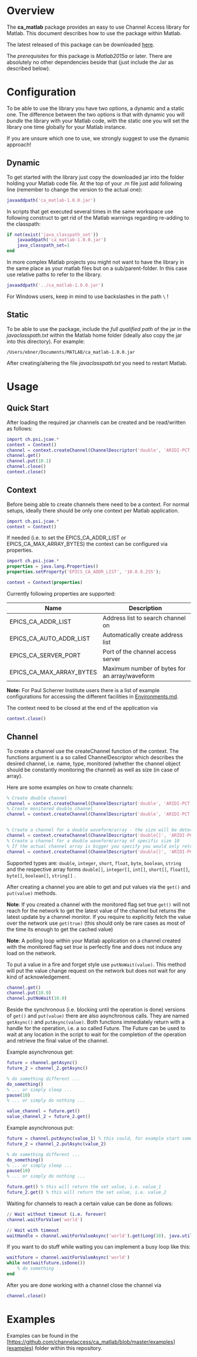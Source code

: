 # Overview
The __ca_matlab__ package provides an easy to use Channel Access library for Matlab.
This document describes how to use the package within Matlab.

The latest released of this package can be downloaded [here](https://github.com/channelaccess/ca_matlab/releases).

The *prerequisites* for this package is *Matlab2015a* or later. There are absolutely no other dependencies beside that (just include the Jar as described below).


# Configuration

To be able to use the library you have two options, a dynamic and a static one. The difference between the two options is that
with dynamic you will *bundle* the library with your Matlab code, with the static one you will set the library one time globally
for your Matlab instance.

If you are unsure which one to use, we strongly suggest to use the dynamic approach!

## Dynamic

To get started with the library just copy the downloaded jar into the folder holding your Matlab code file. At the top of your .m file just add following line (remember to change the version to the actual one):

```matlab
javaaddpath('ca_matlab-1.0.0.jar')
```

In scripts that get executed several times in the same workspace use following construct to get rid of the Matlab warnings regarding re-adding to the classpath:

```matlab
if not(exist('java_classpath_set'))
    javaaddpath('ca_matlab-1.0.0.jar')
    java_classpath_set=1
end
```

In more complex Matlab projects you might not want to have the library in the same place as your matlab files but on a sub/parent-folder. In this case use relative paths to refer to the library.

```matlab
javaaddpath('../ca_matlab-1.0.0.jar')
```

For Windows users, keep in mind to use backslashes in the path `\` !


## Static
To be able to use the package, include the _full qualified path_ of the jar in the *javaclasspath.txt* within the Matlab home folder (ideally also copy the jar into this directory). For example:

```
/Users/ebner/Documents/MATLAB/ca_matlab-1.0.0.jar
```

After creating/altering the file *javaclasspath.txt* you need to restart Matlab.



# Usage

## Quick Start

After loading the required jar channels can be created and be read/written as follows:

```Matlab
import ch.psi.jcae.*
context = Context()
channel = context.createChannel(ChannelDescriptor('double', 'ARIDI-PCT:CURRENT'))
channel.get()
channel.put(10.1)
channel.close()
context.close()
```

## Context
Before being able to create channels there need to be a context. For normal setups, ideally there should be only one context per Matlab application.

```Matlab
import ch.psi.jcae.*
context = Context()
```

If needed (i.e. to set the EPICS_CA_ADDR_LIST or EPICS_CA_MAX_ARRAY_BYTES) the context can be configured via properties.

```Matlab
import ch.psi.jcae.*
properties = java.lang.Properties()
properties.setProperty('EPICS_CA_ADDR_LIST', '10.0.0.255');

context = Context(properties)
```

Currently following properties are supported:

|Name|Description|
|----|----|
|EPICS_CA_ADDR_LIST|Address list to search channel on|
|EPICS_CA_AUTO_ADDR_LIST|Automatically create address list|
|EPICS_CA_SERVER_PORT|Port of the channel access server|
|EPICS_CA_MAX_ARRAY_BYTES|Maximum number of bytes for an array/waveform|

__Note:__ For Paul Scherrer Institute users there is a list of example configurations for accessing the different facilities in [Environments.md](Environments.md).



The context need to be closed at the end of the application via

```Matlab
context.close()
```

## Channel
To create a channel use the createChannel function of the context. The functions argument is a so called ChannelDescriptor which describes the desired channel, i.e. name, type, monitored (whether the channel object should be constantly monitoring the channel) as well as size (in case of array).

Here are some examples on how to create channels:

```Matlab
% Create double channel
channel = context.createChannel(ChannelDescriptor('double', 'ARIDI-PCT:CURRENT'))
% Create monitored double channel
channel = context.createChannel(ChannelDescriptor('double', 'ARIDI-PCT:CURRENT', true))


% Create a channel for a double waveform/array - the size will be determined by the channel
channel = context.createChannel(ChannelDescriptor('double[]', 'ARIDI-PCT:CURRENT', true))
% Create a channel for a double waveform/array of specific size 10
% If the actual channel array is bigger you specify you would only retrieve the first 10 elements
channel = context.createChannel(ChannelDescriptor('double[]', 'ARIDI-PCT:CURRENT', true, java.lang.Integer(10)))
```

Supported types are: `double`, `integer`, `short`, `float`, `byte`, `boolean`, `string` and the respective array forms `double[]`, `integer[]`, `int[]`, `short[]`, `float[]`, `byte[]`, `boolean[]`, `string[]` .

After creating a channel you are able to get and put values via the `get()` and `put(value)` methods.

__Note__: If you created a channel with the monitored flag set true `get()` will not reach for the network to get the latest value of the channel but returns the latest update by a channel monitor.
If you require to explicitly fetch the value over the network use `get(true)` (this should only be rare cases as most of the time its enough to get the cached value)

__Note__: A polling loop within your Matlab application on a channel created with the monitored flag set *true* is perfectly fine and does not induce any load on the network.

To put a value in a fire and forget style use `putNoWait(value)`. This method will put the value change request on the network but does not wait for any kind of acknowledgement.

```Matlab
channel.get()
channel.put(10.0)
channel.putNoWait(10.0)
```

Beside the synchronous (i.e. blocking until the operation is done) versions of `get()` and `put(value)` there are also asynchronous calls. They are named `getAsync()` and `putAsync(value)`. Both functions immediately return with a handle for the operation, i.e. a so called Future. The Future can be used to wait at any location in the script to wait for the completion of the operation and retrieve the final value of the channel.

Example asynchronous get:

```Matlab
future = channel.getAsync()
future_2 = channel_2.getAsync()

% do something different ...
do_something()
% ... or simply sleep ...
pause(10)
% ... or simply do nothing ...

value_channel = future.get()
value_channel_2 = future_2.get()
```

Example asynchronous put:

```Matlab
future = channel.putAsync(value_1) % this could, for example start some move of a motor ...
future_2 = channel_2.putAsync(value_2)

% do something different ...
do_something()
% ... or simply sleep ...
pause(10)
% ... or simply do nothing ...

future.get() % this will return the set value, i.e. value_1
future_2.get() % this will return the set value, i.e. value_2
```

Waiting for channels to reach a certain value can be done as follows:

```matlab
// Wait without timeout (i.e. forever)
channel.waitForValue('world')

// Wait with timeout
waitHandle = channel.waitForValueAsync('world').get(Long(10), java.util.concurrent.TimeUnit.SECONDS)
```

If you want to do stuff while waiting you can implement a busy loop like this:

```matlab
waitfuture = channel.waitForValueAsync('world')
while not(waitfuture.isDone())
    % do something
end
```


After you are done working with a channel close the channel via

```Matlab
channel.close()
```

# Examples
Examples can be found in the [https://github.com/channelaccess/ca_matlab/blob/master/examples](examples) folder within this repository.
